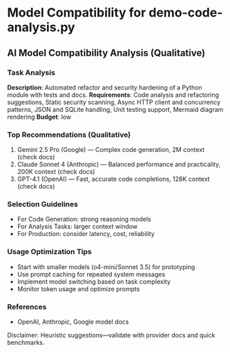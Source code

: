 # Model Compatibility for demo-code-analysis.py

## AI Model Compatibility Analysis (Qualitative)

### Task Analysis
**Description**: Automated refactor and security hardening of a Python module with tests and docs.
**Requirements**: Code analysis and refactoring suggestions, Static security scanning, Async HTTP client and concurrency patterns, JSON and SQLite handling, Unit testing support, Mermaid diagram rendering
**Budget**: low


### Top Recommendations (Qualitative)

1. Gemini 2.5 Pro (Google) — Complex code generation, 2M context (check docs)
2. Claude Sonnet 4 (Anthropic) — Balanced performance and practicality, 200K context (check docs)
3. GPT-4.1 (OpenAI) — Fast, accurate code completions, 128K context (check docs)

### Selection Guidelines
- For Code Generation: strong reasoning models
- For Analysis Tasks: larger context window
- For Production: consider latency, cost, reliability

### Usage Optimization Tips
- Start with smaller models (o4-mini/Sonnet 3.5) for prototyping
- Use prompt caching for repeated system messages
- Implement model switching based on task complexity
- Monitor token usage and optimize prompts

### References
- OpenAI, Anthropic, Google model docs

Disclaimer: Heuristic suggestions—validate with provider docs and quick benchmarks.
